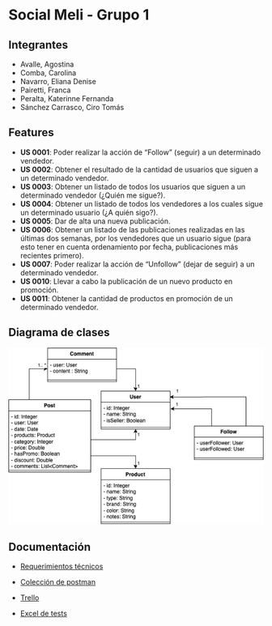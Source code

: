 # Social Meli - Grupo 1

## Integrantes

- Avalle, Agostina
- Comba, Carolina
- Navarro, Eliana Denise
- Pairetti, Franca
- Peralta, Katerinne Fernanda
- Sánchez Carrasco, Ciro Tomás

## Features

- **US 0001**: Poder realizar la acción de “Follow” (seguir) a un determinado vendedor.
- **US 0002**: Obtener el resultado de la cantidad de usuarios que siguen a un determinado vendedor.
- **US 0003**: Obtener un listado de todos los usuarios que siguen a un determinado vendedor (¿Quién me sigue?).
- **US 0004**: Obtener un listado de todos los vendedores a los cuales sigue un determinado usuario (¿A quién sigo?).
- **US 0005**: Dar de alta una nueva publicación.
- **US 0006**: Obtener un listado de las publicaciones realizadas en las últimas dos semanas, por los vendedores que un usuario sigue (para esto tener en cuenta ordenamiento por fecha, publicaciones más recientes primero).
- **US 0007**: Poder realizar la acción de “Unfollow” (dejar de seguir) a un determinado vendedor.
- **US 0010**: Llevar a cabo la publicación de un nuevo producto en promoción.
- **US 0011**: Obtener la cantidad de productos en promoción de un determinado vendedor.

## Diagrama de clases

![](src/main/resources/static/diagrama_clases.jpg)

## Documentación

- [Requerimientos técnicos](src/main/resources/static/Esp.%20de%20Req.%20técnicos%20funcionales%20-%20Sprint%20Nº%201%20-%20Spring.pdf)

- [Colección de postman](src/main/resources/static/SocialMeli.postman_collection.json)

- [Trello](https://trello.com/invite/b/678fbbfb30a5a696fb590ac0/ATTIc2cf4176f47e241c9e4e462efe2a66419F89596B/socialmeli)

- [Excel de tests](src/main/resources/static/Tests%20-%20Sprint%202.xlsx)

